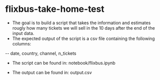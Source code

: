 # flixbus-take-home-test

- The goal is to build a script that takes the information and estimates rougly how many tickets we will sell in the 10 days after the end of the input data.
- The expected output of the script is a csv file containing the following columns:

-- date, country, channel, n_tickets

- The script can be found in:
notebook/flixbus.ipynb

- The output can be found in:
output.csv
